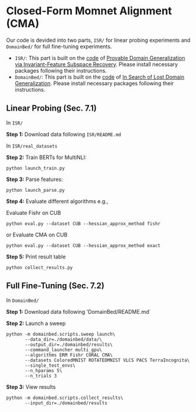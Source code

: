 # Closed-Form Momnet Alignment (CMA)



Our code is devided into two parts, `ISR/` for linear probing experiments and `DomainBed/` for full fine-tuning experiments.

+ `ISR/`: This part is built on the [code](https://github.com/Haoxiang-Wang/ISR) of [Provable Domain Generalization via Invariant-Feature Subspace Recovery](https://arxiv.org/abs/2201.12919). Please install necessary packages following their instructions.
+ `DomainBed/`: This part is built on the [code](https://github.com/facebookresearch/DomainBed) of [In Search of Lost Domain Generalization](https://arxiv.org/abs/2007.01434). Please install necessary packages following their instructions.

## Linear Probing (Sec. 7.1)
In `ISR/`

**Step 1:** Download data following `ISR/README.md`

In `ISR/real_datasets`

**Step 2:** Train BERTs for MultiNLI:
```
python launch_train.py
```

**Step 3:** Parse features:
```
python launch_parse.py
```

**Step 4:** Evaluate different algorithms 
e.g., 

Evaluate Fishr on CUB
```
python eval.py --dataset CUB --hessian_approx_method fishr
```
or Evaluate CMA on CUB

```
python eval.py --dataset CUB --hessian_approx_method exact
```

**Step 5:** Print result table
```
python collect_results.py
```



## Full Fine-Tuning (Sec. 7.2)

In `DomainBed/`

**Step 1:** Download data following 'DomainBed/README.md`

**Step 2:** Launch a sweep

```
python -m domainbed.scripts.sweep launch\
       --data_dir=./domainbed/data/\
       --output_dir=./domainbed/results\
       --command_launcher multi_gpu\
       --algorithms ERM Fishr CORAL CMA\
       --datasets ColoredMNIST ROTATEDMNIST VLCS PACS TerraIncognita\
       --single_test_envs\
       --n_hparams 5\
       --n_trials 3
```

**Step 3:** View results
```       
python -m domainbed.scripts.collect_results\
       --input_dir=./domainbed/results
```

